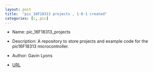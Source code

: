 ```yaml
---
layout: post
title:  "pic_16F18313 projects , 1-0-1 created"
categories: [c, pic]
---
```



* Name: pic_16F18313_projects
* Description: A repository to store projects and example code
for the pic16F18313 microcontroller.
* Author: Gavin Lyons


* [URL](https://github.com/gavinlyonsrepo/pic_16F18313_projects) 



